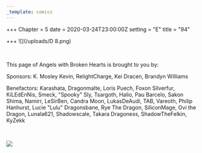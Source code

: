 ```yaml
---
_template: comics
---
```


+++
Chapter = 5
date = 2020-03-24T23:00:00Z
setting = "E"
title = "94"

+++
![](/uploads/D 8.png)

<br>

<p align="left">This page of Angels with Broken Hearts is brought to you by:</p>

<p align="left">Sponsors: K. Mosley Kevin, RelightCharge, Kei Dracen, Brandyn Williams </p>

<p align="left">Benefactors: Karashata, Dragonmalte, Loris Puech, Foxon Silverfur, KiLEdEnNis, Smeck, "Spooky" Sly, Tsargoth, Halio, Pau Barcelo, Sakon Shima, Namirr, LeSirBen, Candra Moon, LukasDeAudi, TAB, Vareoth, Philip Hanhurst, Lucie "Lulu" Dragonsbane, Rye The Dragon, SiliconMage, Ovi the Dragon, Lunala621, Shadowscale, Takara Dragoness, ShadowTheFelkin, KyZekk </p> <br>

[![](/uploads/patreon-banner.jpg)](http://patreon.com/mbsaunders)
